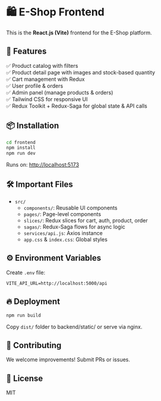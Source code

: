 # 🛍️ E-Shop Frontend

This is the **React.js (Vite)** frontend for the E-Shop platform.

## 🚀 Features

✅ Product catalog with filters  
✅ Product detail page with images and stock-based quantity  
✅ Cart management with Redux  
✅ User profile & orders  
✅ Admin panel (manage products & orders)  
✅ Tailwind CSS for responsive UI  
✅ Redux Toolkit + Redux-Saga for global state & API calls

## 📦 Installation

```bash
cd frontend
npm install
npm run dev
```

Runs on: [http://localhost:5173](http://localhost:5173)

## 🛠️ Important Files

- `src/`
  - `components/`: Reusable UI components
  - `pages/`: Page-level components
  - `slices/`: Redux slices for cart, auth, product, order
  - `sagas/`: Redux-Saga flows for async logic
  - `services/api.js`: Axios instance
  - `app.css` & `index.css`: Global styles

## ⚙️ Environment Variables

Create `.env` file:

```env
VITE_API_URL=http://localhost:5000/api
```

## 🔥 Deployment

```bash
npm run build
```

Copy `dist/` folder to backend/static/ or serve via nginx.

## 🤝 Contributing

We welcome improvements! Submit PRs or issues.

## 📝 License

MIT